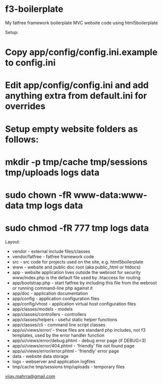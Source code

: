 f3-boilerplate
==============

My fatfree framework boilerplate MVC website code using html5boilerplate

Setup:
# Copy app/config/config.ini.example to config.ini
# Edit app/config/config.ini and add anything extra from default.ini for overrides
# Setup empty website folders as follows:
# mkdir -p tmp/cache tmp/sessions tmp/uploads logs data
# sudo chown -fR www-data:www-data tmp logs data
# sudo chmod -fR 777 tmp logs data

Layout:

* vendor - external include files/classes
* vendor/fatfree - fatfree framework code
* src - src code for projects used on the site, e.g. html5boilerplate
* www - website and public doc root (aka public_html or htdocs)
* app - website application lives outside the webroot for security www/index.php is the default file used by .htaccess for routing
* app/bootstrap.php - start fatfree by including this file from the webroot or running command-line php against it
* app/doc - application documentation
* app/config - application configuration files
* app/config/vhost - application virtual host configuration files
* app/classes/models - models
* app/classes/controllers - controllers
* app/classes/helpers - useful static helper functions
* app/classes/cli - command line script classes
* app/ui/views/error/ - these files are standard php includes, not f3 templates, used by the error handler function
* app/ui/views/error/debug.phtml - debug error page (if DEBUG=3)
* app/ui/views/error/404.phtml - 'friendly' file not found page
* app/ui/views/error/error.phtml - 'friendly' error page
* data - website data storage
* logs - webserver and application logfiles
* tmp/cache tmp/sessions tmp/uploads - temporary files

vijay.mahrra@gmail.com
